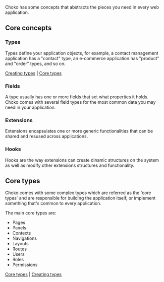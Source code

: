Choko has some concepts that abstracts the pieces you need in every web application.

## Core concepts

### Types

Types define your application objects, for example, a contact management application has a "contact" type, an e-commerce application has "product" and "order" types, and so on.

[Creating types](/documentation/creating-types) | [Core types](/documentation/core-types)

### Fields

A type usually has one or more fields that set what properties it holds. Choko comes with several field types for the most common data you may need in your application.

### Extensions

Extensions encapsulates one or more generic functionalities that can be shared and resused across applications.

### Hooks

Hooks are the way extensions can create dinamic structures on the system as well as modify other extensions structures and functionality.

## Core types

Choko comes with some complex types which are referred as the 'core types' and are responsible for building the application itself, or implement something that's common to every application.

The main core types are:

 - Pages
 - Panels
 - Contexts
 - Navigations
 - Layouts
 - Routes
 - Users
 - Roles
 - Permissions

[Core types](/documentation/core-types) | [Creating types](/documentation/creating-types)
